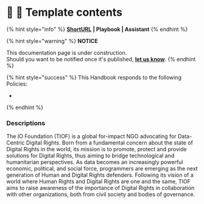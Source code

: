 # 📓 🚧 Template contents

{% hint style="info" %}
[**ShortURL**](https://tiof.click/TIOFChannels) **| Playbook | Assistant**
{% endhint %}



{% hint style="warning" %}
**NOTICE**

This documentation page is under construction.\
Should you want to be notified once it's published, [**let us know**](https://tiof.click/TIOFTarianUpdatesService).
{% endhint %}



{% hint style="success" %}
This Handbook responds to the following Policies:

*
{% endhint %}







### Descriptions

The IO Foundation (TIOF) is a global for-impact NGO advocating for Data-Centric Digital Rights. Born from a fundamental concern about the state of Digital Rights in the world, its mission is to promote, protect and provide solutions for Digital Rights, thus aiming to bridge technological and humanitarian perspectives. As data becomes an increasingly powerful economic, political, and social force, programmers are emerging as the next generation of Human and Digital Rights defenders. Following its vision of a world where Human Rights and Digital Rights are one and the same, TIOF aims to raise awareness of the importance of Digital Rights in collaboration with other organizations, both from civil society and bodies of governance.
